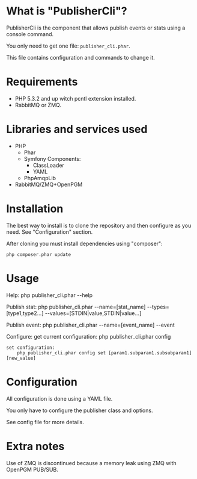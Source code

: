 What is "PublisherCli"?
=======================

PublisherCli is the component that allows publish events or stats using a console command.

You only need to get one file: `publisher_cli.phar`.

This file contains configuration and commands to change it.


Requirements
============

- PHP 5.3.2 and up witch pcntl extension installed.
- RabbitMQ or ZMQ.


Libraries and services used
===========================

- PHP
	- Phar
	- Symfony Components:
		- ClassLoader
		- YAML
	- PhpAmqpLib
- RabbitMQ/ZMQ+OpenPGM


Installation
============

The best way to install is to clone the repository and then configure as you need. See "Configuration" section.

After cloning you must install dependencies using "composer":

	php composer.phar update


Usage
=====

Help:
	php publisher_cli.phar --help

Publish stat:
	php publisher_cli.phar --name=[stat_name] --types=[type1,type2...] --values=[STDIN|value,STDIN|value...]

Publish event:
	php publisher_cli.phar --name=[event_name] --event

Configure:
	get current configuration:
	    php publisher_cli.phar config

	set configuration:
	    php publisher_cli.phar config set [param1.subparam1.subsubparam1] [new_value]
	

Configuration
=============

All configuration is done using a YAML file.

You only have to configure the publisher class and options.

See config file for more details.


Extra notes
===========

Use of ZMQ is discontinued because a memory leak using ZMQ with OpenPGM PUB/SUB.
